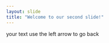 ```yaml
---
layout: slide
title: "Welcome to our second slide!"
---
```

your text
use the left arrow to go back
